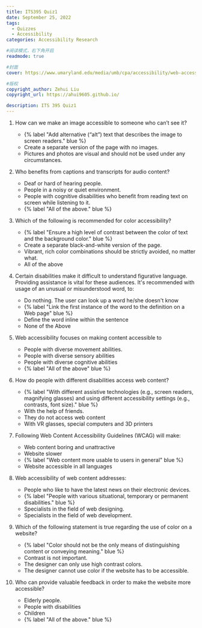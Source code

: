 ```yaml
---
title: ITS395 Quiz1
date: September 25, 2022
tags:
  - Quizzes
  - Accessibility
categories: Accessibility Research

#阅读模式，右下角开启
readmode: true

#封面
cover: https://www.umaryland.edu/media/umb/cpa/accessibility/web-accessibility-page/accessibility.jpg

#版权
copyright_author: Zehui Liu
copyright_url: https://ahui9605.github.io/

description: ITS 395 Quiz1
---
```


1. How can we make an image accessible to someone who can’t see it?

   - {% label "Add alternative (“alt”) text that describes the image to screen readers." blue %}
   - Create a separate version of the page with no images.
   - Pictures and photos are visual and should not be used under any circumstances.

2. Who benefits from captions and transcripts for audio content?

   - Deaf or hard of hearing people.
   - People in a noisy or quiet environment.
   - People with cognitive disabilities who benefit from reading text on screen while listening to it.
   - {% label "All of the above." blue %}

3. Which of the following is recommended for color accessibility?

   - {% label "Ensure a high level of contrast between the color of text and the background color." blue %}
   - Create a separate black-and-white version of the page.
   - Vibrant, rich color combinations should be strictly avoided, no matter what.
   - All of the above

4. Certain disabilities make it difficult to understand figurative language. Providing assistance is vital for these audiences. It's recommended with usage of an unusual or misunderstood word, to:

   - Do nothing. The user can look up a word he/she doesn't know
   - {% label "Link the first instance of the word to the definition on a Web page" blue %}
   - Define the word inline within the sentence
   - None of the Above

5. Web accessibility focuses on making content accessible to

   - People with diverse movement abilities.
   - People with diverse sensory abilities
   - People with diverse cognitive abilities
   - {% label "All of the above" blue %}

6. How do people with different disabilities access web content?

   - {% label "With different assistive technologies (e.g., screen readers, magnifying glasses) and using different accessibility settings (e.g., contrasts, font size)." blue %}
   - With the help of friends.
   - They do not access web content
   - With VR glasses, special computers and 3D printers

7. Following Web Content Accessibility Guidelines (WCAG) will make:

   - Web content boring and unattractive
   - Website slower
   - {% label "Web content more usable to users in general" blue %}
   - Website accessible in all languages

8. Web accessibility of web content addresses:

   - People who like to have the latest news on their electronic devices.
   - {% label "People with various situational, temporary or permanent disabilities." blue %}
   - Specialists in the field of web designing.
   - Specialists in the field of web development.

9. Which of the following statement is true regarding the use of color on a website?

   - {% label "Color should not be the only means of distinguishing content or conveying meaning." blue %}
   - Contrast is not important.
   - The designer can only use high contrast colors.
   - The designer cannot use color if the website has to be accessible.

10. Who can provide valuable feedback in order to make the website more accessible?

    - Elderly people.
    - People with disabilities
    - Children
    - {% label "All of the above." blue %}
